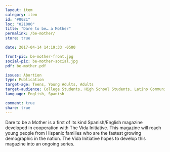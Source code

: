 ```yaml
---
layout: item
category: item
id: "#0021"
loc: "021000"
title: "Dare to be… a Mother"
permalink: /be-mother/
store: true

date: 2017-04-14 14:19:33 -0500

front-pic: be-mother-front.jpg
social-pic: be-mother-social.jpg
pdf: be-mother.pdf

issues: Abortion
type: Publication
target-age: Teens, Young Adults, Adults
target-audience: College Students, High School Students, Latino Community, Unintended Pregnancy
language: English, Spanish

comment: true
share: true
---
```

Dare to be a Mother is a first of its kind Spanish/English magazine developed in cooperation with The Vida Initiative. This magazine will reach young people from Hispanic families who are the fastest growing demographic in the nation. The Vida Initiative hopes to develop this magazine into an ongoing series.